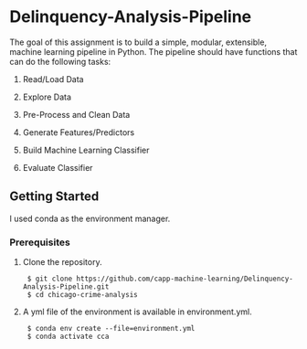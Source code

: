 # Delinquency-Analysis-Pipeline

The goal of this assignment is to build a simple, modular, extensible, machine learning pipeline in Python. The pipeline should have functions that can do the following tasks:

1. Read/Load Data

2. Explore Data

3. Pre-Process and Clean Data

4. Generate Features/Predictors

5. Build Machine Learning Classifier

6. Evaluate Classifier

## Getting Started

I used conda as the environment manager.

### Prerequisites

1. Clone the repository.

        $ git clone https://github.com/capp-machine-learning/Delinquency-Analysis-Pipeline.git
        $ cd chicago-crime-analysis

1. A yml file of the environment is available in environment.yml.

        $ conda env create --file=environment.yml
        $ conda activate cca
